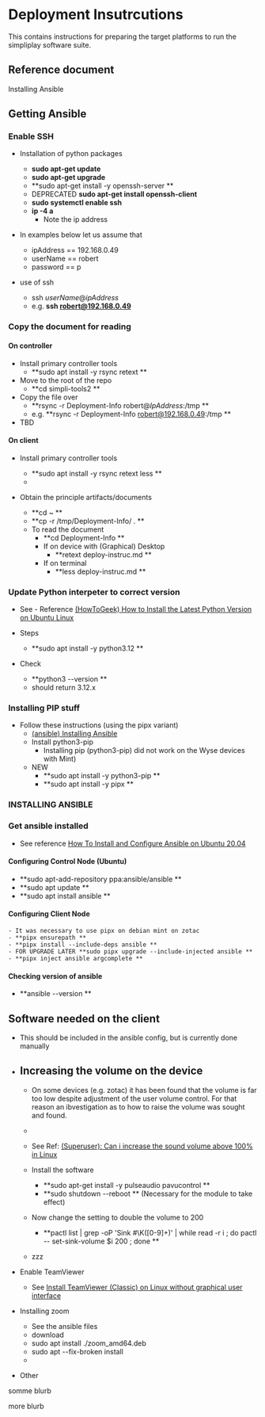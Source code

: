 # Deployment Insutrcutions
This contains instructions for preparing the target platforms to run the simpliplay software suite.

## Reference document

Installing Ansible

## Getting Ansible


### Enable SSH

- Installation of python packages
    - **sudo apt-get update**
    - **sudo apt-get upgrade**
    - **sudo apt-get install -y openssh-server **
    - DEPRECATED **sudo apt-get install openssh-client**
    - **sudo systemctl enable ssh**
    - **ip -4 a**
        - Note the ip address

- In examples below let us assume that 
    - ipAddress == 192.168.0.49
    - userName == robert
    - password == p

- use of ssh
    - ssh *userName*@*ipAddress*
    - e.g. **ssh robert@192.168.0.49**

### Copy the document for reading

#### On controller

- Install primary controller tools
    - **sudo apt install -y rsync retext **
- Move to the root of the repo
    - **cd simpli-tools2 **
- Copy the file over
    - **rsync -r Deployment-Info robert@*IpAddress*:/tmp **
    - e.g. **rsync -r Deployment-Info robert@192.168.0.49:/tmp **
- TBD

#### On client

- Install primary controller tools
    - **sudo apt install -y rsync retext less **
    - 

- Obtain the principle artifacts/documents
    - **cd ~ **
    - **cp -r /tmp/Deployment-Info/ . **
    - To read the document
        - **cd Deployment-Info **
        - If on device with (Graphical) Desktop
            - **retext deploy-instruc.md **
        - If on terminal
            - **less deploy-instruc.md **

### Update Python interpeter to correct version
- See - Reference [(HowToGeek) How to Install the Latest Python Version on Ubuntu Linux](https://www.howtogeek.com/install-latest-python-version-on-ubuntu/)


- Steps
    - **sudo apt install -y python3.12 **

- Check
    - **python3 --version **
    - should return 3.12.x


### Installing PIP stuff
- Follow these instructions (using the pipx variant) 
    - [(ansible) Installing Ansible](https://docs.ansible.com/ansible/latest/installation_guide/intro_installation.html#installing-and-upgrading-ansible-with-pip)
    - Install python3-pip
        - Installing pip (python3-pip) did not work on the Wyse devices with Mint)
    - NEW
        - **sudo apt install -y python3-pip **
        - **sudo apt install -y pipx **

### INSTALLING ANSIBLE


### Get ansible installed
- See reference [How To Install and Configure Ansible on Ubuntu 20.04](https://www.digitalocean.com/community/tutorials/how-to-install-and-configure-ansible-on-ubuntu-20-04)

#### Configuring Control Node (Ubuntu)
- **sudo apt-add-repository ppa:ansible/ansible **
- **sudo apt update **
- **sudo apt install ansible **


#### Configuring Client Node
    - It was necessary to use pipx on debian mint on zotac
    - **pipx ensurepath **
    - **pipx install --include-deps ansible **
    - FOR UPGRADE LATER **sudo pipx upgrade --include-injected ansible **
    - **pipx inject ansible argcomplete **

#### Checking version of ansible
- **ansible --version **


## Software needed on the client

- This should be included in the ansible config, but is currently done manually

- Increasing the volume on the device
    - 
    - On some devices (e.g. zotac) it has been found that the volume is far too low despite adjustment of the user volume control. For that reason an ibvestigation as to how to raise the volume was sought and found.
    - 
    - See Ref: [(Superuser): Can i increase the sound volume above 100% in Linux](https://superuser.com/questions/300178/can-i-increase-the-sound-volume-above-100-in-linux)
    - Install the software
        - **sudo apt-get install -y pulseaudio pavucontrol **
        - **sudo shutdown --reboot **    (Necessary for the module to take effect)

    - Now change the setting to double the volume to 200
        - **pactl list | grep -oP 'Sink #\K([0-9]+)' | while read -r i ; do pactl -- set-sink-volume $i 200 ; done **
    - zzz

- Enable TeamViewer
    - See [Install TeamViewer (Classic) on Linux without graphical user interface](https://www.teamviewer.com/en/global/support/knowledge-base/teamviewer-classic/installation/linux/install-teamviewer-classic-on-linux-without-graphical-user-interface/)

- Installing zoom
    - See the ansible files
    - download 
    - sudo apt install ./zoom_amd64.deb
    - sudo apt --fix-broken install
    - 

- Other

somme blurb

more blurb
